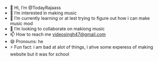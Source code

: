 - 👋 Hi, I’m @TodayRajaass
- 👀 I’m interested in making music 
- 🌱 I’m currently learning  or at lest trying to figure out how i can make music mod
- 💞️ I’m looking to collaborate on  makiong music
- 📫 How to reach me   videosingh47@gmail.com  
- 😄 Pronouns: he 
- ⚡ Fun fact: i am bad at alot of things, i ahve some experess of making website but it was for school
  

<!---
TodayRajaass/TodayRajaass is a ✨ special ✨ repository because its `README.md` (this file) appears on your GitHub profile.
You can click the Preview link to take a look at your changes.
--->
